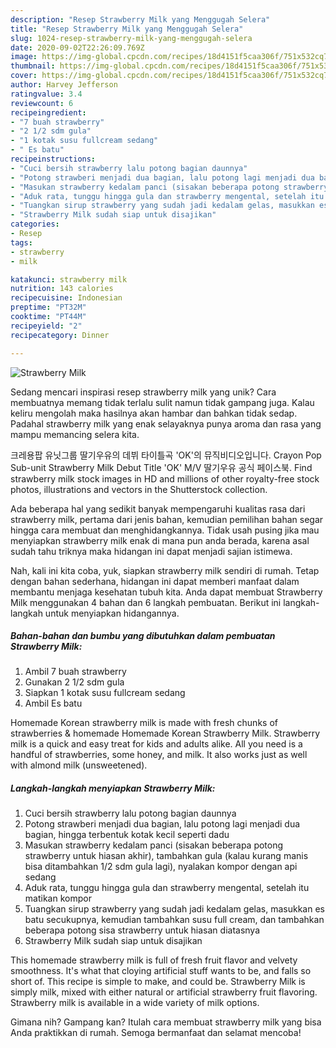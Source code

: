 ```yaml
---
description: "Resep Strawberry Milk yang Menggugah Selera"
title: "Resep Strawberry Milk yang Menggugah Selera"
slug: 1024-resep-strawberry-milk-yang-menggugah-selera
date: 2020-09-02T22:26:09.769Z
image: https://img-global.cpcdn.com/recipes/18d4151f5caa306f/751x532cq70/strawberry-milk-foto-resep-utama.jpg
thumbnail: https://img-global.cpcdn.com/recipes/18d4151f5caa306f/751x532cq70/strawberry-milk-foto-resep-utama.jpg
cover: https://img-global.cpcdn.com/recipes/18d4151f5caa306f/751x532cq70/strawberry-milk-foto-resep-utama.jpg
author: Harvey Jefferson
ratingvalue: 3.4
reviewcount: 6
recipeingredient:
- "7 buah strawberry"
- "2 1/2 sdm gula"
- "1 kotak susu fullcream sedang"
- " Es batu"
recipeinstructions:
- "Cuci bersih strawberry lalu potong bagian daunnya"
- "Potong strawberi menjadi dua bagian, lalu potong lagi menjadi dua bagian, hingga terbentuk kotak kecil seperti dadu"
- "Masukan strawberry kedalam panci (sisakan beberapa potong strawberry untuk hiasan akhir), tambahkan gula (kalau kurang manis bisa ditambahkan 1/2 sdm gula lagi), nyalakan kompor dengan api sedang"
- "Aduk rata, tunggu hingga gula dan strawberry mengental, setelah itu matikan kompor"
- "Tuangkan sirup strawberry yang sudah jadi kedalam gelas, masukkan es batu secukupnya, kemudian tambahkan susu full cream, dan tambahkan beberapa potong sisa strawberry untuk hiasan diatasnya"
- "Strawberry Milk sudah siap untuk disajikan"
categories:
- Resep
tags:
- strawberry
- milk

katakunci: strawberry milk 
nutrition: 143 calories
recipecuisine: Indonesian
preptime: "PT32M"
cooktime: "PT44M"
recipeyield: "2"
recipecategory: Dinner

---
```



![Strawberry Milk](https://img-global.cpcdn.com/recipes/18d4151f5caa306f/751x532cq70/strawberry-milk-foto-resep-utama.jpg)

Sedang mencari inspirasi resep strawberry milk yang unik? Cara membuatnya memang tidak terlalu sulit namun tidak gampang juga. Kalau keliru mengolah maka hasilnya akan hambar dan bahkan tidak sedap. Padahal strawberry milk yang enak selayaknya punya aroma dan rasa yang mampu memancing selera kita.

크레용팝 유닛그룹 딸기우유의 데뷔 타이틀곡 &#39;OK&#39;의 뮤직비디오입니다. Crayon Pop Sub-unit Strawberry Milk Debut Title &#39;OK&#39; M/V 딸기우유 공식 페이스북. Find strawberry milk stock images in HD and millions of other royalty-free stock photos, illustrations and vectors in the Shutterstock collection.

Ada beberapa hal yang sedikit banyak mempengaruhi kualitas rasa dari strawberry milk, pertama dari jenis bahan, kemudian pemilihan bahan segar hingga cara membuat dan menghidangkannya. Tidak usah pusing jika mau menyiapkan strawberry milk enak di mana pun anda berada, karena asal sudah tahu triknya maka hidangan ini dapat menjadi sajian istimewa.


Nah, kali ini kita coba, yuk, siapkan strawberry milk sendiri di rumah. Tetap dengan bahan sederhana, hidangan ini dapat memberi manfaat dalam membantu menjaga kesehatan tubuh kita. Anda dapat membuat Strawberry Milk menggunakan 4 bahan dan 6 langkah pembuatan. Berikut ini langkah-langkah untuk menyiapkan hidangannya.

<!--inarticleads1-->

##### Bahan-bahan dan bumbu yang dibutuhkan dalam pembuatan Strawberry Milk:

1. Ambil 7 buah strawberry
1. Gunakan 2 1/2 sdm gula
1. Siapkan 1 kotak susu fullcream sedang
1. Ambil  Es batu


Homemade Korean strawberry milk is made with fresh chunks of strawberries &amp; homemade Homemade Korean Strawberry Milk. Strawberry milk is a quick and easy treat for kids and adults alike. All you need is a handful of strawberries, some honey, and milk. It also works just as well with almond milk (unsweetened). 

<!--inarticleads2-->

##### Langkah-langkah menyiapkan Strawberry Milk:

1. Cuci bersih strawberry lalu potong bagian daunnya
1. Potong strawberi menjadi dua bagian, lalu potong lagi menjadi dua bagian, hingga terbentuk kotak kecil seperti dadu
1. Masukan strawberry kedalam panci (sisakan beberapa potong strawberry untuk hiasan akhir), tambahkan gula (kalau kurang manis bisa ditambahkan 1/2 sdm gula lagi), nyalakan kompor dengan api sedang
1. Aduk rata, tunggu hingga gula dan strawberry mengental, setelah itu matikan kompor
1. Tuangkan sirup strawberry yang sudah jadi kedalam gelas, masukkan es batu secukupnya, kemudian tambahkan susu full cream, dan tambahkan beberapa potong sisa strawberry untuk hiasan diatasnya
1. Strawberry Milk sudah siap untuk disajikan


This homemade strawberry milk is full of fresh fruit flavor and velvety smoothness. It&#39;s what that cloying artificial stuff wants to be, and falls so short of. This recipe is simple to make, and could be. Strawberry Milk is simply milk, mixed with either natural or artificial strawberry fruit flavoring. Strawberry milk is available in a wide variety of milk options. 

Gimana nih? Gampang kan? Itulah cara membuat strawberry milk yang bisa Anda praktikkan di rumah. Semoga bermanfaat dan selamat mencoba!
